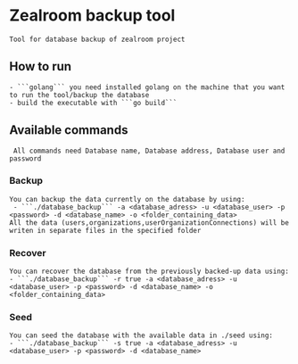 # Zealroom backup tool
    Tool for database backup of zealroom project

## How to run
    - ```golang``` you need installed golang on the machine that you want to run the tool/backup the database
    - build the executable with ```go build```
    
## Available commands
     All commands need Database name, Database address, Database user and password

### Backup
    You can backup the data currently on the database by using:
     - ```./database_backup``` -a <database_adress> -u <database_user> -p <password> -d <database_name> -o <folder_containing_data>
    All the data (users,organizations,userOrganizationConnections) will be writen in separate files in the specified folder

### Recover
    You can recover the database from the previously backed-up data using:
    - ```./database_backup``` -r true -a <database_adress> -u <database_user> -p <password> -d <database_name> -o <folder_containing_data>

### Seed
    You can seed the database with the available data in ./seed using:
    - ```./database_backup``` -s true -a <database_adress> -u <database_user> -p <password> -d <database_name>
